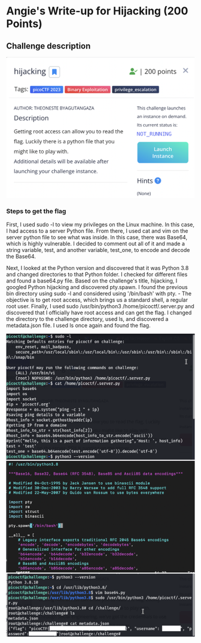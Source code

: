 <h1> Angie's Write-up for Hijacking (200 Points) </h1>

<h2>Challenge description</h2>

<img width="700" alt="binary challenge" src="https://github.com/angietechcafe/CTFWriteUps/blob/main/PicoCTF/Binary%20Exploitation/hijacking.png?raw=true">

<h3>Steps to get the flag</h3>

<p>First, I used sudo -l to view my privileges on the Linux machine. In this case, I had access to a server Python file. From there, I used cat and vim on the server python file to see what was inside. In this case, there was Base64, which is highly vulnerable. I decided to comment out all of it and made a string variable, test, and another variable, test_one, to encode and decode the Base64. 
  
Next, I looked at the Python version and discovered that it was Python 3.8 and changed directories to that Python folder. I checked for different files and found a base64.py file. Based on the challenge's title, hijacking, I googled Python hijacking and discovered pty.spawn. I found the previous bin directory using sudo -l and considered using '/bin/bash' with pty. - The objective is to get root access, which brings us a standard shell, a regular root user. Finally, I used sudo /usr/bin/python3 /home/picoctf/.server.py and discovered that I officially have root access and can get the flag. I changed the directory to the challenge directory, used ls, and discovered a metadata.json file. I used ls once again and found the flag.</p>

<img width="700" alt="hijacking_one" src="https://github.com/angietechcafe/CTFWriteUps/blob/main/PicoCTF/Binary%20Exploitation/hijacking_one.png?raw=true">
<img width="700" alt="hijacking_two" src="https://github.com/angietechcafe/CTFWriteUps/blob/main/PicoCTF/Binary%20Exploitation/py_hijacking_three.png?raw=true">
<img width="700" alt="hijacking_three" src="https://github.com/angietechcafe/CTFWriteUps/blob/main/PicoCTF/Binary%20Exploitation/hijacking_two.png?raw=true">


